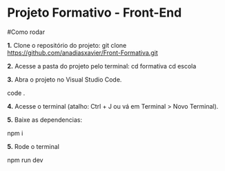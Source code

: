 # Projeto Formativo - Front-End

#Como rodar

**1.** Clone o repositório do projeto:
git clone https://github.com/anadiasxavier/Front-Formativa.git

**2.**  Acesse a pasta do projeto pelo terminal:
cd formativa
cd escola

**3.** Abra o projeto no Visual Studio Code.

 code .
 
 **4.** Acesse o terminal (atalho: Ctrl + J ou vá em Terminal > Novo Terminal).

**5.** Baixe as dependencias:

npm i

**5.** Rode o terminal

npm run dev

